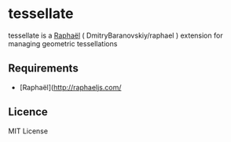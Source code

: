 # tessellate
tessellate is a [Raphaël](http://raphaeljs.com/) ( DmitryBaranovskiy/raphael ) extension for managing geometric tessellations

## Requirements
 * [Raphaël](http://raphaeljs.com/

## Licence
MIT License
